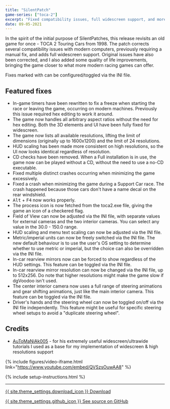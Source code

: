 ```yaml
---
title: "SilentPatch"
game-series: ["toca-2"]
excerpt: "Fixed compatibility issues, full widescreen support, and more."
date: 09-05-2021
---
```


In the spirit of the initial purpose of SilentPatches, this release revisits an old game for once - TOCA 2 Touring Cars from 1998.
The patch corrects several compatibility issues with modern computers, previously requiring a manual fix, and adds full widescreen support.
Original issues have also been corrected, and I also added some quality of life improvements, bringing the game closer to what more modern
racing games can offer.

Fixes marked with <i class="fas fa-cog"></i> can be configured/toggled via the INI file.

## Featured fixes
* In-game timers have been rewritten to fix a freeze when starting the race or leaving the game, occurring on modern machines. Previously this issue required hex editing to work it around.
* The game now handles all arbitrary aspect ratios without the need for hex editing. Both the 3D elements and UI have been fully fixed for widescreen.
* The game now lists all available resolutions, lifting the limit of dimensions (originally up to 1600x1200) and the limit of 24 resolutions.
* HUD scaling has been made more consistent on high resolutions, so the UI now looks identical regardless of resolution.
* CD checks have been removed. When a Full installation is in use, the game now can be played without a CD, without the need to use a no-CD executable.
* Fixed multiple distinct crashes occurring when minimizing the game excessively.
* Fixed a crash when minimizing the game during a Support Car race. The crash happened because those cars don't have a name decal on the rear windshield.
* <kbd>Alt</kbd> + <kbd>F4</kbd> now works properly.
* The process icon is now fetched from the toca2.exe file, giving the game an icon of a checkered flag.
* <i class="fas fa-cog"></i> Field of View can now be adjusted via the INI file, with separate values for external cameras and the two interior cameras. You can select any value in the 30.0 - 150.0 range.
* <i class="fas fa-cog"></i> HUD scaling and menu text scaling can now be adjusted via the INI file.
* <i class="fas fa-cog"></i> Metric/imperial units can now be freely switched via the INI file. The new default behaviour is to use the user's OS setting to determine whether to use metric or imperial, but the choice can also be overridden via the INI file.
* <i class="fas fa-cog"></i> In-car rearview mirrors now can be forced to show regardless of the HUD settings. This feature can be toggled via the INI file.
* <i class="fas fa-cog"></i> In-car rearview mirror resolution can now be changed via the INI file, up to 512x256. Do note that higher resolutions might make the game slow if dgVoodoo isn't used.
* <i class="fas fa-cog"></i> The center interior camera now uses a full range of steering animations and gear shifting animations, just like the main interior camera. This feature can be toggled via the INI file.
* <i class="fas fa-cog"></i> Driver's hands and the steering wheel can now be toggled on/off via the INI file independently. This feature might be useful for specific steering wheel setups to avoid a "duplicate steering wheel".

## Credits
* [AuToMaNiAk005](https://www.youtube.com/user/AuToMaNiAk005) - for his extremely useful widescreen/ultrawide tutorials I used as a base for my implementation of widescreen & high resolutions support

{% include figures/video-iframe.html link="https://www.youtube.com/embed/QVSzsOuwAA8" %}

{% include setup-instructions.html %}

***

<a href="https://github.com/CookiePLMonster/SilentPatchTOCA2/releases/latest/download/SilentPatchTOCA2.zip" class="button">{{ site.theme_settings.download_icon }} Download</a>

<a href="https://github.com/CookiePLMonster/SilentPatchTOCA2" class="button github" target="_blank">{{ site.theme_settings.github_icon }} See source on GitHub</a>
